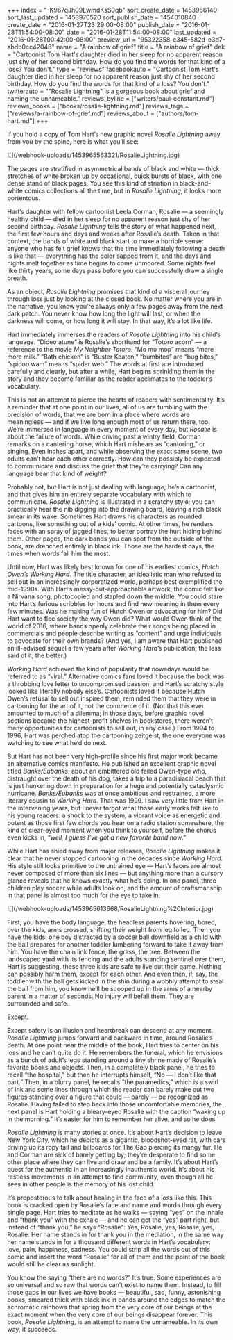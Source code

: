 +++
index = "-K967qJh09LwmdKsS0qb"
sort_create_date = 1453966140
sort_last_updated = 1453970520
sort_publish_date = 1454010840
create_date = "2016-01-27T23:29:00-08:00"
publish_date = "2016-01-28T11:54:00-08:00"
date = "2016-01-28T11:54:00-08:00"
last_updated = "2016-01-28T00:42:00-08:00"
preview_url = "95322358-c345-582d-e3d7-abdb0cc42048"
name = "A rainbow of grief"
title = "A rainbow of grief"
dek = "Cartoonist Tom Hart's daughter died in her sleep for no apparent reason just shy of her second birthday. How do you find the words for that kind of a loss? You don't."
type = "reviews"
facebookauto = "Cartoonist Tom Hart's daughter died in her sleep for no apparent reason just shy of her second birthday. How do you find the words for that kind of a loss? You don't."
twitterauto = "\"Rosalie Lightning\" is a gorgeous book about grief and naming the unnameable."
reviews_byline = ["writers/paul-constant.md"]
reviews_books = ["books/rosalie-lightning.md"]
reviews_tags = ["reviews/a-rainbow-of-grief.md"]
reviews_about = ["authors/tom-hart.md"]
+++

If you hold a copy of Tom Hart’s new graphic novel *Rosalie Lightning* away from you by the spine, here is what you’ll see:

<p class="image">![](/webhook-uploads/1453965563321/RosalieLightning.jpg)</p>

The pages are stratified in asymmetrical bands of black and white — thick stretches of white broken up by occasional, quick bursts of black, with one dense stand of black pages. You see this kind of striation in black-and-white comics collections all the time, but in *Rosalie Lightning*, it looks more portentous.

Hart’s daughter with fellow cartoonist Leela Corman, Rosalie — a seemingly healthy child — died in her sleep for no apparent reason just shy of her second birthday. *Rosalie Lightning* tells the story of what happened next, the first few hours and days and weeks after Rosalie’s death. Taken in that context, the bands of white and black start to make a horrible sense: anyone who has felt grief knows that the time immediately following a death is like that — everything has the color sapped from it, and the days and nights melt together as time begins to come unmoored. Some nights feel like thirty years, some days pass before you can successfully draw a single breath.

As an object, *Rosalie Lightning* promises that kind of a visceral journey through loss just by looking at the closed book. No matter where you are in the narrative, you know you’re always only a few pages away from the next dark patch. You never know how long the light will last, or when the darkness will come, or how long it will stay. In that way, it’s a lot like life.

<div class="break"></div>

Hart immediately immerses the readers of *Rosalie Lightning* into his child’s language. “Dideo atune” is Rosalie’s shorthand for “Totoro acorn” — a reference to the movie *My Neighbor Totoro*. “Mo mo mop” means “more more milk.” “Bath chicken” is “Buster Keaton,” “bumbites” are “bug bites,” “spidoo wam” means “spider web.” The words at first are introduced carefully and clearly, but after a while, Hart begins sprinkling them in the story and they become familiar as the reader acclimates to the toddler’s vocabulary.

This is not an attempt to pierce the hearts of readers with sentimentality. It’s a reminder that at one point in our lives, all of us are fumbling with the precision of words, that we are born in a place where words are meaningless — and if we live long enough most of us return there, too. We’re immersed in language in every moment of every day, but *Rosalie* is about the failure of words. While driving past a wintry field, Corman remarks on a cantering horse, which Hart mishears as “cantoring,” or singing. Even inches apart, and while observing the exact same scene, two adults can’t hear each other correctly. How can they possibly be expected to communicate and discuss the grief that they’re carrying? Can any language bear that kind of weight?

Probably not, but Hart is not just dealing with language; he’s a cartoonist, and that gives him an entirely separate vocabulary with which to communicate. *Rosalie Lightning* is illustrated in a scratchy style; you can practically hear the nib digging into the drawing board, leaving a rich black smear in its wake. Sometimes Hart draws his characters as rounded cartoons, like something out of a kids’ comic. At other times, he renders faces with an spray of jagged lines, to better portray the hurt hiding behind them. Other pages, the dark bands you can spot from the outside of the book, are drenched entirely in black ink. Those are the hardest days, the times when words fail him the most.

<div class="break"></div>

Until now, Hart was likely best known for one of his earliest comics, *Hutch Owen’s Working Hard*.   The title character, an idealistic man who refused to sell out in an increasingly corporatized world, perhaps best exemplified the mid-1990s. With Hart’s messy-but-approachable artwork, the comic felt like a Nirvana song, photocopied and stapled down the middle. You could stare into Hart’s furious scribbles for hours and find new meaning in them every few minutes. Was he making fun of Hutch Owen or advocating for him? Did Hart want to flee society the way Owen did? What would Owen think of the world of 2016, where bands openly celebrate their songs being placed in commercials and people describe writing as “content” and urge individuals to advocate for their own brands? (And yes, I am aware that Hart published an ill-advised sequel a few years after *Working Hard*’s publication; the less said of it, the better.)

*Working Hard* achieved the kind of popularity that nowadays would be referred to as “viral.” Alternative comics fans loved it because the book was a throbbing love letter to uncompromised passion, and Hart’s scratchy style looked like literally nobody else’s. Cartoonists loved it because Hutch Owen’s refusal to sell out inspired them, reminded them that they were in cartooning for the art of it, not the commerce of it. (Not that this ever amounted to much of a dilemma; in those days, before graphic novel sections became the highest-profit shelves in bookstores, there weren’t many opportunities for cartoonists to sell out, in any case.) From 1994 to 1996, Hart was perched atop the cartooning zeitgeist, the one everyone was watching to see what he’d do next.

But Hart has not been very high-profile since his first major work became an alternative comics manifesto. He published an excellent graphic novel titled *Banks/Eubanks*, about an embittered old failed Owen-type who, distraught over the death of his dog, takes a trip to a paradisiacal beach that is just hunkering down in preparation for a huge and potentially cataclysmic hurricane. *Banks/Eubanks* was at once ambitious and restrained, a more literary cousin to *Working Hard*. That was 1999. I saw very little from Hart in the intervening years, but I never forgot what those early works felt like to his young readers: a shock to the system, a vibrant voice as energetic and potent as those first few chords you hear on a radio station somewhere, the kind of clear-eyed moment when you think to yourself, before the chorus even kicks in, “*well, I guess I’ve got a new favorite band now*.”

<div class="break"></div>

While Hart has shied away from major releases, *Rosalie Lightning* makes it clear that he never stopped cartooning in the decades since *Working Hard*. His style still looks primitive to the untrained eye — Hart’s faces are almost never composed of more than six lines — but anything more than a cursory glance reveals that he knows exactly what he’s doing. In one panel, three children play soccer while adults look on, and the amount of craftsmanship in that panel is almost too much for the eye to take in.

<p class="image">![](/webhook-uploads/1453965613668/RosalieLightning%20Interior.jpg)</p>

First, you have the body language, the headless parents hovering, bored, over the kids, arms crossed, shifting their weight from leg to leg. Then you have the kids: one boy distracted by a soccer ball downfield as a child with the ball prepares for another toddler lumbering forward to take it away from him. You have the chain link fence, the grass, the tree. Between the landscaped yard with its fencing and the adults standing sentinel over them, Hart is suggesting, these three kids are safe to live out their game. Nothing can possibly harm them, except for each other. And even then, if, say, the toddler with the ball gets kicked in the shin during a wobbly attempt to steal the ball from him, you know he’ll be scooped up in the arms of a nearby parent in a matter of seconds. No injury will befall them. They are surrounded and safe.

Except.

Except safety is an illusion and heartbreak can descend at any moment. *Rosalie Lightning* jumps forward and backward in time, around Rosalie’s death. At one point near the middle of the book, Hart tries to center on his loss and he can’t quite do it. He remembers the funeral, which he envisions as a bunch of adult’s legs standing around a tiny shrine made of Rosalie’s favorite books and objects. Then, in a completely black panel, he tries to recall “the hospital,” but then he interrupts himself, “No — I don’t like that part.” Then, in a blurry panel, he recalls “the paramedics,” which is a swirl of ink and some lines through which the reader can barely make out two figures standing over a figure that could — barely — be recognized as Rosalie. Having failed to step back into those uncomfortable memories, the next panel is Hart holding a bleary-eyed Rosalie with the caption “waking up in the morning.” It’s easier for him to remember her alive, and so he does.

<div class="break"></div>

*Rosalie Lightning* is many stories at once. It’s about Hart’s decision to leave New York City, which he depicts as a gigantic, bloodshot-eyed rat, with cars driving up its ropy tail and billboards for The Gap piercing its mangy fur. He and Corman are sick of barely getting by; they’re desperate to find some other place where they can live and draw and be a family. It’s about Hart’s quest for the authentic in an increasingly inauthentic world. It’s about his restless movements in an attempt to find community, even though all he sees in other people is the memory of his lost child.

It’s preposterous to talk about healing in the face of a loss like this. This book is cracked open by Rosalie’s face and name and words through every single page. Hart tries to meditate as he walks — saying “yes” on the inhale and “thank you” with the exhale — and he can get the “yes” part right, but instead of “thank you,” he says “Rosalie": Yes, Rosalie, yes, Rosalie, yes, Rosalie. Her name stands in for thank you in the mediation, in the same way her name stands in for a thousand different words in Hart’s vocabulary: love, pain, happiness, sadness. You could strip all the words out of this comic and insert the word “Rosalie” for all of them and the point of the book would still be clear as sunlight.

You know the saying “there are no words?” It’s true. Some experiences are so universal and so raw that words can’t exist to name them. Instead, to fill those gaps in our lives we have books — beautiful, sad, funny, astonishing books, smeared thick with black ink in bands around the edges to match the achromatic rainbows that spring from the very core of our beings at the exact moment when the very core of our beings disappear forever. This book, *Rosalie Lightning*, is an attempt to name the unnameable. In its own way, it succeeds. 